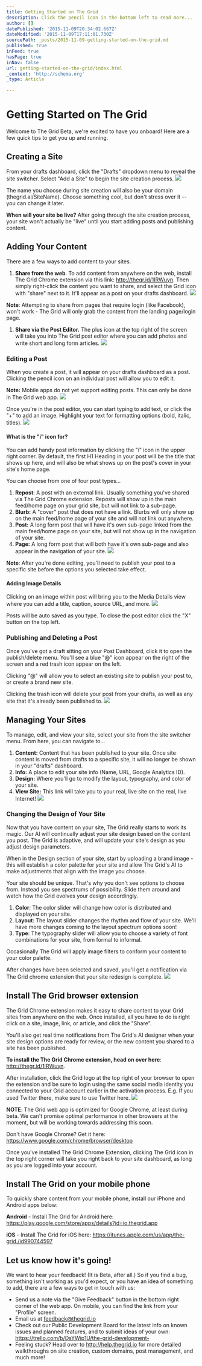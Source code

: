 ```yaml
---
title: Getting Started on The Grid
description: Click the pencil icon in the bottom left to read more...
author: []
datePublished: '2015-11-09T20:34:02.667Z'
dateModified: '2015-11-09T17:11:01.730Z'
sourcePath: _posts/2015-11-09-getting-started-on-the-grid.md
published: true
inFeed: true
hasPage: true
inNav: false
url: getting-started-on-the-grid/index.html
_context: 'http://schema.org'
_type: Article

---
```

# Getting Started on The Grid

Welcome to The Grid Beta, we're excited to have you onboard! Here are a few quick tips to get you up and running. 

## Creating a Site

From your drafts dashboard, click the "Drafts" dropdown menu to reveal the site switcher. Select "Add a Site" to begin the site creation process.
![](https://d33v4339jhl8k0.cloudfront.net/docs/assets/54dd53ebe4b086c0c0966e7a/images/5616ac809033602f2d9baebd/file-t8c0VXJ6mq.gif)

The name you choose during site creation will also be your domain (thegrid.ai/SiteName). Choose something cool, but don't stress over it -- you can change it later.

**When will your site be live?** After going through the site creation process, your site won't actually be "live" until you start adding posts and publishing content. 

## Adding Your Content

There are a few ways to add content to your sites.

1. **Share from the web**. To add content from anywhere on the web, install The Grid Chrome extension via this link: http://thegr.id/1IRWuyn. Then simply right-click the content you want to share, and select the Grid icon with "share" next to it. It'll appear as a post on your drafts dashboard.
![](https://d33v4339jhl8k0.cloudfront.net/docs/assets/54dd53ebe4b086c0c0966e7a/images/5616ace29033602f2d9baec3/file-B9ogQ0DNxU.gif)

**Note**: Attempting to share from pages that require login (like Facebook), won't work - The Grid will only grab the content from the landing page/login page.

1. **Share via the Post Editor.** The plus icon at the top right of the screen will take you into The Grid post editor where you can add photos and write short and long form articles.
![](https://d33v4339jhl8k0.cloudfront.net/docs/assets/54dd53ebe4b086c0c0966e7a/images/5616ad359033602f2d9baec5/file-mCAgjRD5iA.gif)

### Editing a Post

When you create a post, it will appear on your drafts dashboard as a post. Clicking the pencil icon on an individual post will allow you to edit it. 

**Note:** Mobile apps do not yet support editing posts. This can only be done in The Grid web app.
![](https://d33v4339jhl8k0.cloudfront.net/docs/assets/54dd53ebe4b086c0c0966e7a/images/5616ada5c6979115d6ba7217/file-6p3VpVMHQE.gif)

Once you're in the post editor, you can start typing to add text, or click the "+" to add an image. Highlight your text for formatting options (bold, italic, titles).
![](https://d33v4339jhl8k0.cloudfront.net/docs/assets/54dd53ebe4b086c0c0966e7a/images/5616adbbc6979115d6ba7218/file-FQzq15gRwO.gif)

#### What is the "i" icon for?

You can add handy post information by clicking the "i" icon in the upper right corner. By default, the first H1 Heading in your post will be the title that shows up here, and will also be what shows up on the post's cover in your site's home page. 

You can choose from one of four post types...

1. **Repost**: A post with an external link. Usually something you've shared via The Grid Chrome extension. Reposts will show up in the main feed/home page on your grid site, but will not link to a sub-page.
2. **Blurb:** A "cover" post that does not have a link. Blurbs will only show up on the main feed/home page of your site and will not link out anywhere.
3. **Post:** A long form post that will have it's own sub-page linked from the main feed/home page on your site, but will not show up in the navigation of your site.
4. **Page:** A long form post that will both have it's own sub-page and also appear in the navigation of your site.
![](https://d33v4339jhl8k0.cloudfront.net/docs/assets/54dd53ebe4b086c0c0966e7a/images/5616add19033602f2d9baecb/file-FyNtzzsWaU.gif)

**Note**: After you're done editing, you'll need to publish your post to a specific site before the options you selected take effect.

#### Adding Image Details

Clicking on an image within post will bring you to the Media Details view where you can add a title, caption, source URL, and more.
![](https://d33v4339jhl8k0.cloudfront.net/docs/assets/54dd53ebe4b086c0c0966e7a/images/5616adf5c6979115d6ba721d/file-98tflbKdDO.gif)

Posts will be auto saved as you type. To close the post editor click the "X" button on the top left.

### Publishing and Deleting a Post

Once you've got a draft sitting on your Post Dashboard, click it to open the publish/delete menu. You'll see a blue "@" icon appear on the right of the screen and a red trash icon appear on the left.

Clicking "@" will allow you to select an existing site to publish your post to, or create a brand new site. 

Clicking the trash icon will delete your post from your drafts, as well as any site that it's already been published to.
![](https://d33v4339jhl8k0.cloudfront.net/docs/assets/54dd53ebe4b086c0c0966e7a/images/5616af689033602f2d9baee6/file-Y0Br9u0Ni6.gif)

## Managing Your Sites

To manage, edit, and view your site, select your site from the site switcher menu. From here, you can navigate to...

1. **Content:** Content that has been published to your site. Once site content is moved from drafts to a specific site, it will no longer be shown in your "drafts" dashboard.
2. **Info:** A place to edit your site info (Name, URL, Google Analytics ID).
3. **Design:** Where you'll go to modify the layout, typography, and color of your site. 
4. **View Site:** This link will take you to your real, live site on the real, live Internet!
![](https://d33v4339jhl8k0.cloudfront.net/docs/assets/54dd53ebe4b086c0c0966e7a/images/5616afc3c6979115d6ba7237/file-pbVlV09APH.gif)

### Changing the Design of Your Site

Now that you have content on your site, The Grid really starts to work its magic. Our AI will continually adjust your site design based on the content you post. The Grid is adaptive, and will update your site's design as you adjust design parameters. 

When in the Design section of your site, start by uploading a brand image - this will establish a color palette for your site and allow The Grid's AI to make adjustments that align with the image you choose. 

Your site should be unique. That's why you don't see options to choose from. Instead you see spectrums of possibility. Slide them around and watch how the Grid evolves your design accordingly.

1. **Color**: The color slider will change how color is distributed and displayed on your site.
2. **Layout**: The layout slider changes the rhythm and flow of your site. We'll have more changes coming to the layout spectrum options soon!
3. **Type**: The typography slider will allow you to choose a variety of font combinations for your site, from formal to informal.

Occasionally The Grid will apply image filters to conform your content to your color palette.

After changes have been selected and saved, you'll get a notification via The Grid chrome extension that your site redesign is complete.
![](https://d33v4339jhl8k0.cloudfront.net/docs/assets/54dd53ebe4b086c0c0966e7a/images/5616afe9c6979115d6ba723b/file-g2L5ZjQ5LU.gif)

## Install The Grid browser extension

The Grid Chrome extension makes it easy to share content to your Grid sites from anywhere on the web. Once installed, all you have to do is right click on a site, image, link, or article, and click the "Share". 

You'll also get real time notifications from The Grid's AI designer when your site design options are ready for review, or the new content you shared to a site has been published.

**To install the The Grid Chrome extension, head on over here**: http://thegr.id/1IRWuyn. 

After installation, click the Grid logo at the top right of your browser to open the extension and be sure to login using the same social media identity you connected to your Grid account earlier in the activation process. E.g. If you used Twitter there, make sure to use Twitter here.
![](https://d33v4339jhl8k0.cloudfront.net/docs/assets/54dd53ebe4b086c0c0966e7a/images/561671909033600ce5c51f6c/file-Obcq852pFY.gif)

**NOTE**: The Grid web app is optimized for Google Chrome, at least during beta. We can't promise optimal performance in other browsers at the moment, but will be working towards addressing this soon.

Don't have Google Chrome? Get it here: https://www.google.com/chrome/browser/desktop

Once you've installed The Grid Chrome Extension, clicking The Grid icon in the top right corner will take you right back to your site dashboard, as long as you are logged into your account.

## Install The Grid on your mobile phone

To quickly share content from your mobile phone, install our iPhone and Android apps below:

**Android** - Install The Grid for Android here: https://play.google.com/store/apps/details?id=io.thegrid.app

**iOS** - Install The Grid for iOS here: https://itunes.apple.com/us/app/the-grid./id990744597

## Let us know how it's going!

We want to hear your feedback! (It is Beta, after all.) So if you find a bug, something isn't working as you'd expect, or you have an idea of something to add, there are a few ways to get in touch with us: 

* Send us a note via the "Give Feedback" button in the bottom right corner of the web app. On mobile, you can find the link from your "Profile" screen.
* Email us at feedback@thegrid.io
* Check out our Public Development Board for the latest info on known issues and planned features, and to submit ideas of your own: https://trello.com/b/DsYWip1U/the-grid-development- 
* Feeling stuck? Head over to http://help.thegrid.io for more detailed walkthroughs on site creation, custom domains, post management, and much more!